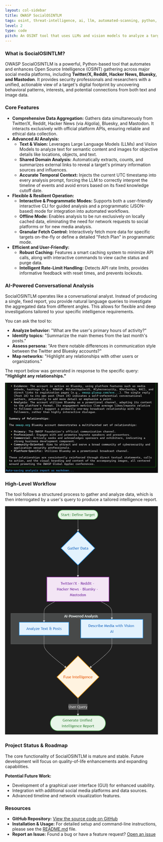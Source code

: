 ```yaml
---
layout: col-sidebar
title: OWASP SocialOSINTLM
tags: osint, threat-intelligence, ai, llm, automated-scanning, python, twitter, reddit, bluesky, mastodon
level: 2
type: code
pitch: An OSINT tool that uses LLMs and vision models to analyze a target's social media footprint across multiple platforms, revealing insights through natural language queries.
---
```


### What is SocialOSINTLM?

OWASP SocialOSINTLM is a powerful, Python-based tool that automates and enhances Open Source Intelligence (OSINT) gathering across major social media platforms, including **Twitter/X, Reddit, Hacker News, Bluesky, and Mastodon**. It provides security professionals and researchers with a unified, actionable view of a target's digital footprint by uncovering behavioral patterns, interests, and potential connections from both text and image data.

### Core Features

*   **Comprehensive Data Aggregation:** Gathers data simultaneously from Twitter/X, Reddit, Hacker News (via Algolia), Bluesky, and Mastodon. It interacts exclusively with official platform APIs, ensuring reliable and ethical data collection.
*   **Advanced AI Analysis:**
    *   **Text & Vision:** Leverages Large Language Models (LLMs) and Vision Models to analyze text for semantic content and images for objective details like locations, objects, and text.
    *   **Shared Domain Analysis:** Automatically extracts, counts, and summarizes external links to reveal a target's primary information sources and influences.
    *   **Accurate Temporal Context:** Injects the current UTC timestamp into every analysis prompt, forcing the LLM to correctly interpret the timeline of events and avoid errors based on its fixed knowledge cutoff date.
*   **Flexible & Resilient Operation:**
    *   **Interactive & Programmatic Modes:** Supports both a user-friendly interactive CLI for guided analysis and a programmatic (JSON-based) mode for integration into automated workflows.
    *   **Offline Mode:** Enables analysis to be run exclusively on locally cached data, eliminating the need for network requests to social platforms or for new media analysis.
    *   **Granular Fetch Control:** Interactively fetch more data for specific targets on-the-fly or define a detailed "Fetch Plan" in programmatic mode.
*   **Efficient and User-Friendly:**
    *   **Robust Caching:** Features a smart caching system to minimize API calls, along with interactive commands to view cache status and purge data.
    *   **Intelligent Rate-Limit Handling:** Detects API rate limits, provides informative feedback with reset times, and prevents lockouts.

### AI-Powered Conversational Analysis

SocialOSINTLM operates like a conversational analyst. Instead of producing a single, fixed report, you provide natural language queries to investigate the aggregated data from different angles. This allows for flexible and deep investigations tailored to your specific intelligence requirements.

You can ask the tool to:
*   **Analyze behavior:** "What are the user's primary hours of activity?"
*   **Identify topics:** "Summarize the main themes from the last month's posts."
*   **Assess persona:** "Are there notable differences in communication style between the Twitter and Bluesky accounts?"
*   **Map networks:** "Highlight any relationships with other users or organizations."

The report below was generated in response to the specific query: **"Highlight any relationships."**

![Example analysis report from SocialOSINTLM](./assets/images/output.png)

### High-Level Workflow

The tool follows a structured process to gather and analyze data, which is then interrogated by a user's query to produce a tailored intelligence report.

![High-Level Workflow](./assets/images/flowchart.png)

### Project Status & Roadmap

The core functionality of SocialOSINTLM is mature and stable. Future development will focus on quality-of-life enhancements and expanding capabilities.

**Potential Future Work:**
*   Development of a graphical user interface (GUI) for enhanced usability.
*   Integration with additional social media platforms and data sources.
*   Advanced timeline and network visualization features.

### Resources

*   **GitHub Repository:** [View the source code on GitHub](https://github.com/bm-github/owasp-social-osintlm)
*   **Installation & Usage:** For detailed setup and command-line instructions, please see the [README.md](https://github.com/bm-github/owasp-social-osintlm/blob/main/README.md) file.
*   **Report an Issue:** Found a bug or have a feature request? [Open an issue](https://github.com/bm-github/owasp-social-osintlm/issues)